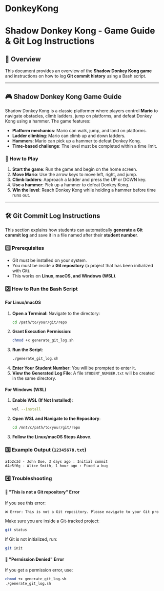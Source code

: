 # DonkeyKong
# **Shadow Donkey Kong - Game Guide & Git Log Instructions**

## **📌 Overview**
This document provides an overview of the **Shadow Donkey Kong game** and instructions on how to log **Git commit history** using a Bash script.

---

## **🎮 Shadow Donkey Kong Game Guide**
Shadow Donkey Kong is a classic platformer where players control **Mario** to navigate obstacles, climb ladders, jump on platforms, and defeat Donkey Kong using a hammer. The game features:
- **Platform mechanics**: Mario can walk, jump, and land on platforms.
- **Ladder climbing**: Mario can climb up and down ladders.
- **Hammers**: Mario can pick up a hammer to defeat Donkey Kong.
- **Time-based challenge**: The level must be completed within a time limit.

### **🔹 How to Play**
1. **Start the game**: Run the game and begin on the home screen.
2. **Move Mario**: Use the arrow keys to move left, right, and jump.
3. **Climb ladders**: Approach a ladder and press the UP or DOWN key.
4. **Use a hammer**: Pick up a hammer to defeat Donkey Kong.
5. **Win the level**: Reach Donkey Kong while holding a hammer before time runs out.

---

## **🛠️ Git Commit Log Instructions**
This section explains how students can automatically **generate a Git commit log** and save it in a file named after their **student number**.

### **1️⃣ Prerequisites**
- Git must be installed on your system.
- You must be inside a **Git repository** (a project that has been initialized with Git).
- This works on **Linux, macOS, and Windows (WSL)**.

### **2️⃣ How to Run the Bash Script**
#### **For Linux/macOS**
1. **Open a Terminal**: Navigate to the directory:
   ```sh
   cd /path/to/your/git/repo
   ```
2. **Grant Execution Permission**:
   ```sh
   chmod +x generate_git_log.sh
   ```
3. **Run the Script**:
   ```sh
   ./generate_git_log.sh
   ```
4. **Enter Your Student Number**: You will be prompted to enter it.
5. **View the Generated Log File**: A file `STUDENT_NUMBER.txt` will be created in the same directory.

#### **For Windows (WSL)**
1. **Enable WSL (If Not Installed)**:
   ```sh
   wsl --install
   ```
2. **Open WSL and Navigate to the Repository**:
   ```sh
   cd /mnt/c/path/to/your/git/repo
   ```
3. **Follow the Linux/macOS Steps Above**.

### **3️⃣ Example Output (`12345678.txt`)**
```
a1b2c3d - John Doe, 3 days ago : Initial commit
d4e5f6g - Alice Smith, 1 hour ago : Fixed a bug
```

### **4️⃣ Troubleshooting**
#### **🛑 "This is not a Git repository" Error**
If you see this error:
```sh
❌ Error: This is not a Git repository. Please navigate to your Git project directory.
```
Make sure you are inside a Git-tracked project:
```sh
git status
```
If Git is not initialized, run:
```sh
git init
```

#### **🛑 "Permission Denied" Error**
If you get a permission error, use:
```sh
chmod +x generate_git_log.sh
./generate_git_log.sh
```

